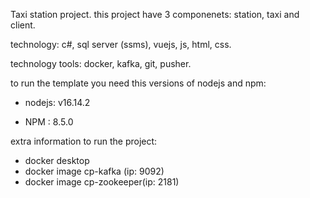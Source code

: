 Taxi station project. this project have 3 componenets: station, taxi and client.

technology: c#, sql server (ssms), vuejs, js, html, css.

technology tools: docker, kafka, git, pusher.

to run the template you need this versions of nodejs and npm:

* nodejs: v16.14.2

* NPM : 8.5.0


extra information to run the project:

* docker desktop
* docker image cp-kafka (ip: 9092)
* docker image cp-zookeeper(ip: 2181)